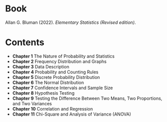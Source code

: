 # Book
Allan G. Bluman (2022). *Elementary Statistics (Revised edition)*.

# Contents

- **Chapter 1** The Nature of Probability and Statistics
- **Chapter 2** Frequency Distribution and Graphs
- **Chapter 3** Data Description
- **Chapter 4** Probability and Counting Rules
- **Chapter 5** Discrete Probability Distribution
- **Chapter 6** The Normal Distribution
- **Chapter 7** Confidence Intervals and Sample Size
- **Chapter 8** Hypothesis Testing
- **Chapter 9** Testing the Difference Between Two Means, Two Proportions, and Two Variances
- **Chapter 10** Correlation and Regression
- **Chapter 11** Chi-Square and Analysis of Variance (ANOVA)
